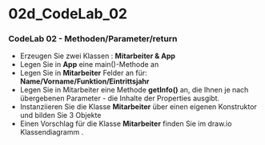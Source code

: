 # 02d_CodeLab_02

### CodeLab 02 - Methoden/Parameter/return

- Erzeugen Sie zwei Klassen : **Mitarbeiter & App**
- Legen Sie in **App** eine main()-Methode an
- Legen Sie in **Mitarbeiter** Felder an für: **Name/Vorname/Funktion/Eintrittsjahr**
- Legen Sie in Mitarbeiter eine Methode **getInfo()** an, die Ihnen je nach übergebenen Parameter - die Inhalte der Properties ausgibt.
- Instanziieren Sie die Klasse **Mitarbeiter** über einen eigenen Konstruktor und bilden Sie 3 Objekte
- Einen Vorschlag für die Klasse **Mitarbeiter** finden Sie im draw.io Klassendiagramm .
